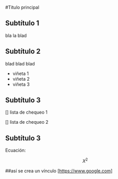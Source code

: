 #Título principal

## Subtítulo 1

bla la blad 

## Subtítulo 2

blad blad blad 

* viñeta 1
* viñeta 2
* viñeta 3

## Subtítulo 3 

[] lista de chequeo 1

[] lista de chequeo 2 

## Subtítulo 3 

Ecuación: 

$$X^2$$

##así se crea un vínculo
[https://www.google.com]
